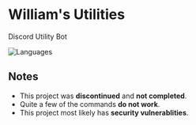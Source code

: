 # William's Utilities
Discord Utility Bot

![Languages](https://skillicons.dev/icons?i=nodejs,mongodb)

## Notes
- This project was **discontinued** and **not completed**.
- Quite a few of the commands **do not work**.
- This project most likely has **security vulnerablities**.
